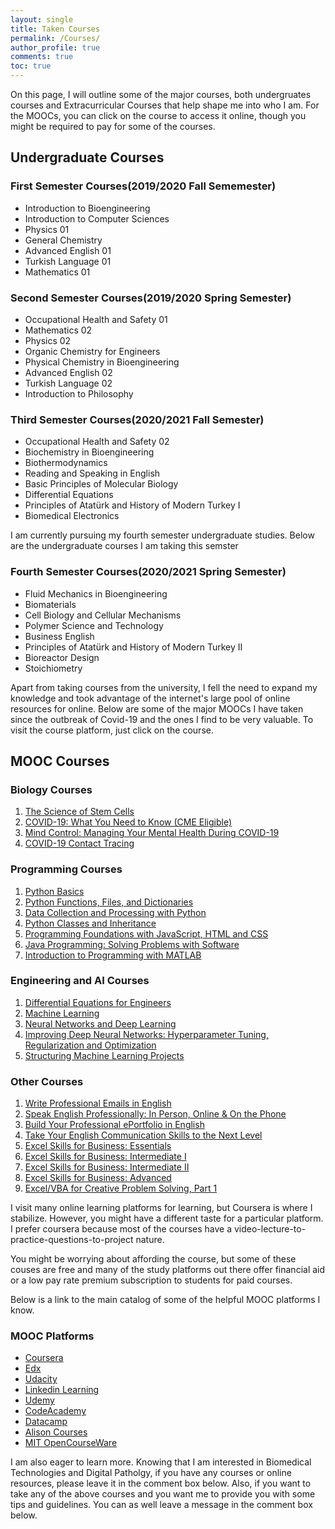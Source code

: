 ```yaml
---
layout: single
title: Taken Courses
permalink: /Courses/
author_profile: true
comments: true
toc: true
---
```

On this page, I will outline some of the major courses, both undergruates courses and Extracurricular Courses that help shape me into who I am. For the MOOCs, you can click on the course to access it online, though you might be required to pay for some of the courses.  

## Undergraduate Courses  
### First Semester Courses(2019/2020 Fall Sememester)  
 * Introduction to Bioengineering
 * Introduction to Computer Sciences
 * Physics 01
 * General Chemistry
 * Advanced English 01
 * Turkish Language 01
 * Mathematics 01

### Second Semester Courses(2019/2020 Spring Semester)  
* Occupational Health and Safety 01
* Mathematics 02
* Physics 02
* Organic Chemistry for Engineers
* Physical Chemistry in Bioengineering
* Advanced English 02
* Turkish Language 02
* Introduction to Philosophy

### Third Semester Courses(2020/2021 Fall Semester)
* Occupational Health and Safety 02
* Biochemistry in Bioengineering
* Biothermodynamics
* Reading and Speaking in English
* Basic Principles of Molecular Biology
* Differential Equations
* Principles of Atatürk and History of Modern Turkey I
* Biomedical Electronics

I am currently pursuing my fourth semester undergraduate studies. Below are the undergraduate courses I am taking this semster
### Fourth Semester Courses(2020/2021 Spring Semester)
* Fluid Mechanics in Bioengineering
* Biomaterials
* Cell Biology and Cellular Mechanisms
* Polymer Science and Technology
* Business English
* Principles of Atatürk and History of Modern Turkey II
* Bioreactor Design 
* Stoichiometry

Apart from taking courses from the university, I fell the need to expand my knowledge and took advantage of the internet's large pool of online resources for online. Below are some of the major MOOCs I have taken since the outbreak of Covid-19 and the ones I find to be very valuable. To visit the course platform, just click on the course.

## MOOC Courses  
### Biology Courses   
  1. [The Science of Stem Cells](https://www.coursera.org/learn/stem-cells?)
  2. [COVID-19: What You Need to Know (CME Eligible)](https://www.coursera.org/learn/covid-19-what-you-need-to-know?page=2&index=prod_all_products_term_optimization)
  3. [Mind Control: Managing Your Mental Health During COVID-19](https://www.coursera.org/learn/manage-health-covid-19)
  4. [COVID-19 Contact Tracing](https://www.coursera.org/learn/covid-19-contact-tracing)
  
### Programming Courses  
  1. [Python Basics](https://www.coursera.org/learn/python-basics?specialization=python-3-programming)
  2. [Python Functions, Files, and Dictionaries](https://www.coursera.org/learn/python-functions-files-dictionaries?specialization=python-3-programming)
  3. [Data Collection and Processing with Python](https://www.coursera.org/learn/data-collection-processing-python?specialization=python-3-programming)
  4. [Python Classes and Inheritance](https://www.coursera.org/learn/python-classes-inheritance?specialization=python-3-programming)
  5. [Programming Foundations with JavaScript, HTML and CSS](https://www.coursera.org/learn/duke-programming-web?specialization=java-programming)
  6. [Java Programming: Solving Problems with Software](https://www.coursera.org/learn/java-programming?specialization=java-programming)
  7. [Introduction to Programming with MATLAB](https://www.coursera.org/learn/matlab?specialization=matlab-programming-engineers-scientists)

### Engineering and AI Courses
  1. [Differential Equations for Engineers](https://www.coursera.org/learn/differential-equations-engineers)
  2. [Machine Learning](https://www.coursera.org/learn/machine-learning?)
  3. [Neural Networks and Deep Learning](https://www.coursera.org/learn/neural-networks-deep-learning?specialization=deep-learning)
  4. [Improving Deep Neural Networks: Hyperparameter Tuning, Regularization and Optimization](https://www.coursera.org/learn/deep-neural-network?specialization=deep-learning)
  5. [Structuring Machine Learning Projects](https://www.coursera.org/learn/machine-learning-projects?specialization=deep-learning)
  
### Other Courses
  1. [Write Professional Emails in English](https://www.coursera.org/learn/professional-emails-english?specialization=improve-english)
  2. [Speak English Professionally: In Person, Online & On the Phone](https://www.coursera.org/learn/speak-english-professionally?specialization=improve-english)
  3. [Build Your Professional ePortfolio in English](https://www.coursera.org/learn/eportfolio-english?specialization=improve-english)
  4. [Take Your English Communication Skills to the Next Level](https://www.coursera.org/learn/english-communication-capstone?specialization=improve-english)
  6. [Excel Skills for Business: Essentials](https://www.coursera.org/learn/excel-essentials?specialization=excel)
  7. [Excel Skills for Business: Intermediate I](https://www.coursera.org/learn/excel-intermediate-1?specialization=excel)
  8. [Excel Skills for Business: Intermediate II](https://www.coursera.org/learn/excel-intermediate-2?specialization=excel)
  9. [Excel Skills for Business: Advanced](https://www.coursera.org/learn/excel-advanced?specialization=excel)
  10. [Excel/VBA for Creative Problem Solving, Part 1](https://www.coursera.org/learn/excel-vba-for-creative-problem-solving-part-1?specialization=excel-vba-creative-problem-solving)
 
 
I visit many online learning platforms for learning, but Coursera is where I stabilize. However, you might have a different taste for a particular platform. I prefer coursera because most of the courses have a video-lecture-to-practice-questions-to-project nature. 

You might be worrying about affording the course, but some of these couses are free and many of the study platforms out there offer financial aid or a low pay rate premium subscription to students for paid courses.

Below is a link to the main catalog of some of the helpful MOOC platforms I know.
### MOOC Platforms  
* [Coursera](https://www.coursera.org/)
* [Edx](https://www.edx.org/)
* [Udacity](https://www.udacity.com/)
* [Linkedin Learning](https://learning.linkedin.com/)
* [Udemy](https://www.udemy.com/)
* [CodeAcademy](https://www.codecademy.com/)
* [Datacamp](https://www.datacamp.com/)
* [Alison Courses](https://alison.com/)
* [MIT OpenCourseWare](https://ocw.mit.edu/)

I am also eager to learn more. Knowing that I am interested in Biomedical Technologies and Digital Patholgy, if you have any courses or online resources, please leave it in the comment box below. Also, if you want to take any of the above courses and you want me to provide you with some tips and guidelines. You can as well leave a message in the comment box below.
